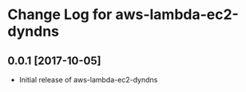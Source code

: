 # Change Log for aws-lambda-ec2-dyndns

## 0.0.1 [2017-10-05]

- Initial release of aws-lambda-ec2-dyndns


